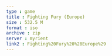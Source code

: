 ```yaml
---
type : game
title : Fighting Fury (Europe)
size : 532.5 M
format : iso
archive : zip
server : myrient
link2 : Fighting%20Fury%20%28Europe%29
---
```

